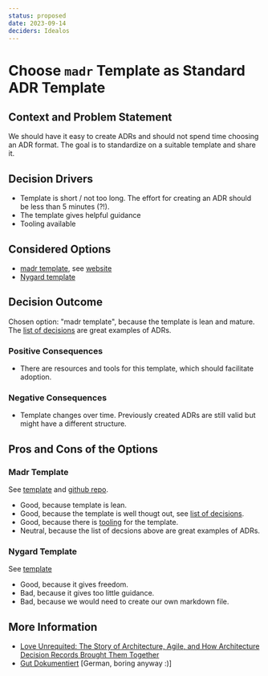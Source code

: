 ```yaml
---
status: proposed
date: 2023-09-14
deciders: Idealos
---
```

# Choose `madr` Template as Standard ADR Template

## Context and Problem Statement

We should have it easy to create ADRs and should not spend time choosing an ADR format. The goal is to standardize on a suitable template and share it.

<!-- This is an optional element. Feel free to remove. -->
## Decision Drivers

* Template is short / not too long. The effort for creating an ADR should be less than 5 minutes (?!).
* The template gives helpful guidance
* Tooling available

## Considered Options

* [madr template](https://github.com/adr/madr/blob/main/template/adr-template.md), see [website](https://github.com/adr/madr)
* [Nygard template](https://cognitect.com/blog/2011/11/15/documenting-architecture-decisions)

## Decision Outcome

Chosen option: "madr template", because the template is lean and mature. The [list of decisions](https://github.com/adr/madr/tree/main/docs/decisions) are great examples of ADRs.

<!-- This is an optional element. Feel free to remove. -->
### Positive Consequences

* There are resources and tools for this template, which should facilitate adoption.

<!-- This is an optional element. Feel free to remove. -->
### Negative Consequences

* Template changes over time. Previously created ADRs are still valid but might have a different structure.


<!-- This is an optional element. Feel free to remove. -->
## Pros and Cons of the Options

### Madr Template

<!-- This is an optional element. Feel free to remove. -->
See [template](https://github.com/adr/madr/blob/main/template/adr-template.md) and [github repo](https://github.com/adr/madr).

* Good, because template is lean.
* Good, because the template is well thougt out, see [list of decisions](https://github.com/adr/madr/tree/main/docs/decisions).
* Good, because there is [tooling](https://adr.github.io/madr/tooling.html) for the template.
* Neutral, because the list of decsions above are great examples of ADRs.

### Nygard Template

See [template](https://cognitect.com/blog/2011/11/15/documenting-architecture-decisions)

* Good, because it gives freedom.
* Bad, because it gives too little guidance.
* Bad, because we would need to create our own markdown file.

<!-- This is an optional element. Feel free to remove. -->
## More Information

* [Love Unrequited: The Story of Architecture, Agile, and How Architecture Decision Records Brought Them Together](https://ieeexplore.ieee.org/document/9801811)
* [Gut Dokumentiert](https://www.heise.de/hintergrund/Gut-dokumentiert-Architecture-Decision-Records-4664988.html) [German, boring anyway :)]
